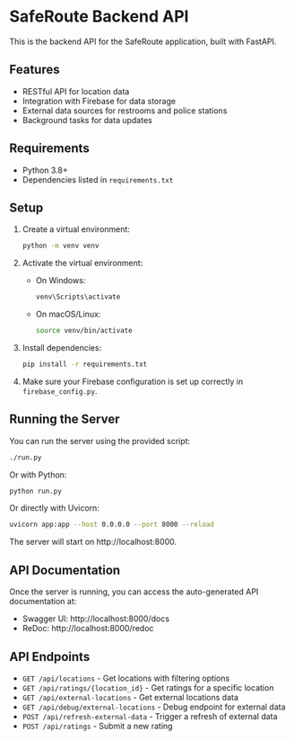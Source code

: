 # SafeRoute Backend API

This is the backend API for the SafeRoute application, built with FastAPI.

## Features

- RESTful API for location data
- Integration with Firebase for data storage
- External data sources for restrooms and police stations
- Background tasks for data updates

## Requirements

- Python 3.8+
- Dependencies listed in `requirements.txt`

## Setup

1. Create a virtual environment:
   ```bash
   python -m venv venv
   ```

2. Activate the virtual environment:
   - On Windows:
     ```bash
     venv\Scripts\activate
     ```
   - On macOS/Linux:
     ```bash
     source venv/bin/activate
     ```

3. Install dependencies:
   ```bash
   pip install -r requirements.txt
   ```

4. Make sure your Firebase configuration is set up correctly in `firebase_config.py`.

## Running the Server

You can run the server using the provided script:

```bash
./run.py
```

Or with Python:

```bash
python run.py
```

Or directly with Uvicorn:

```bash
uvicorn app:app --host 0.0.0.0 --port 8000 --reload
```

The server will start on http://localhost:8000.

## API Documentation

Once the server is running, you can access the auto-generated API documentation at:

- Swagger UI: http://localhost:8000/docs
- ReDoc: http://localhost:8000/redoc

## API Endpoints

- `GET /api/locations` - Get locations with filtering options
- `GET /api/ratings/{location_id}` - Get ratings for a specific location
- `GET /api/external-locations` - Get external locations data
- `GET /api/debug/external-locations` - Debug endpoint for external data
- `POST /api/refresh-external-data` - Trigger a refresh of external data
- `POST /api/ratings` - Submit a new rating
